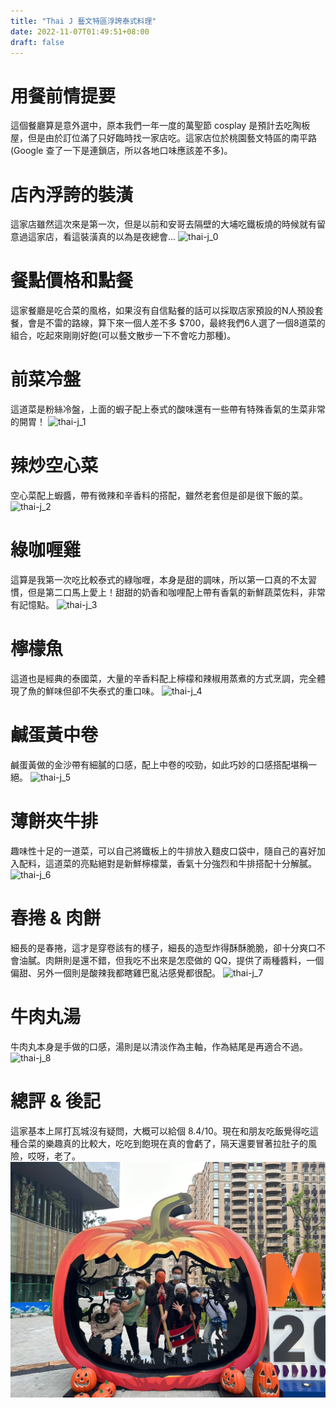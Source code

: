 ```yaml
---
title: "Thai J 藝文特區浮誇泰式料理"
date: 2022-11-07T01:49:51+08:00
draft: false
---
```

# 用餐前情提要

這個餐廳算是意外選中，原本我們一年一度的萬聖節 cosplay 是預計去吃陶板屋，但是由於訂位滿了只好臨時找一家店吃。這家店位於桃園藝文特區的南平路(Google 查了一下是連鎖店，所以各地口味應該差不多)。

# 店內浮誇的裝潢
這家店雖然這次來是第一次，但是以前和安哥去隔壁的大埔吃鐵板燒的時候就有留意過這家店，看這裝潢真的以為是夜總會...
![thai-j_0](https://user-images.githubusercontent.com/95557928/200187233-7c59f37b-9fb5-4056-a273-e973fa24ea18.jpg)

# 餐點價格和點餐
這家餐廳是吃合菜的風格，如果沒有自信點餐的話可以採取店家預設的N人預設套餐，會是不雷的路線，算下來一個人差不多 $700，最終我們6人選了一個8道菜的組合，吃起來剛剛好飽(可以藝文散步一下不會吃力那種)。

# 前菜冷盤
這道菜是粉絲冷盤，上面的蝦子配上泰式的酸味還有一些帶有特殊香氣的生菜非常的開胃！
![thai-j_1](https://user-images.githubusercontent.com/95557928/200187249-ada09edb-4fcd-4d03-8635-7c1a9c65684a.jpg)

# 辣炒空心菜
空心菜配上蝦醬，帶有微辣和辛香料的搭配，雖然老套但是卻是很下飯的菜。
![thai-j_2](https://user-images.githubusercontent.com/95557928/200187242-a1002147-a0a9-41a0-a133-6e530f6218d7.jpg)

# 綠咖喱雞
這算是我第一次吃比較泰式的綠咖喱，本身是甜的調味，所以第一口真的不太習慣，但是第二口馬上愛上！甜甜的奶香和咖哩配上帶有香氣的新鮮蔬菜佐料，非常有記憶點。
![thai-j_3](https://user-images.githubusercontent.com/95557928/200187238-3aa9926a-2877-4ae5-832f-7d9cc5e0a4cd.jpg)

# 檸檬魚
這道也是經典的泰國菜，大量的辛香料配上檸檬和辣椒用蒸煮的方式烹調，完全體現了魚的鮮味但卻不失泰式的重口味。
![thai-j_4](https://user-images.githubusercontent.com/95557928/200187205-eb93bd66-d6c0-4e26-b2b9-19a07117708e.jpg)

# 鹹蛋黃中卷
鹹蛋黃做的金沙帶有細膩的口感，配上中卷的咬勁，如此巧妙的口感搭配堪稱一絕。
![thai-j_5](https://user-images.githubusercontent.com/95557928/200187227-ee4db26c-51ba-4499-a9d2-f22436520472.jpg)

# 薄餅夾牛排
趣味性十足的一道菜，可以自己將鐵板上的牛排放入麵皮口袋中，隨自己的喜好加入配料，這道菜的亮點絕對是新鮮檸檬葉，香氣十分強烈和牛排搭配十分解膩。
![thai-j_6](https://user-images.githubusercontent.com/95557928/200187240-a847edb3-2c46-42b6-9b5d-a988f73cb02a.jpg)

# 春捲 & 肉餅
細長的是春捲，這才是穿卷該有的樣子，細長的造型炸得酥酥脆脆，卻十分爽口不會油膩。肉餅則是還不錯，但我吃不出來是怎麼做的 QQ，提供了兩種醬料，一個偏甜、另外一個則是酸辣我都瞎雞巴亂沾感覺都很配。
![thai-j_7](https://user-images.githubusercontent.com/95557928/200187229-5725692f-a32b-4c51-ab91-b32f28efb4ce.jpg)

# 牛肉丸湯
牛肉丸本身是手做的口感，湯則是以清淡作為主軸，作為結尾是再適合不過。
![thai-j_8](https://user-images.githubusercontent.com/95557928/200187224-56ba75e2-7413-4d3b-8897-874c2f754e45.jpg)

# 總評 & 後記
這家基本上屌打瓦城沒有疑問，大概可以給個 8.4/10。現在和朋友吃飯覺得吃這種合菜的樂趣真的比較大，吃吃到飽現在真的會虧了，隔天還要冒著拉肚子的風險，哎呀，老了。
![](/images/thai-j_people.jpg)
